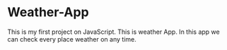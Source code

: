 # Weather-App
This is my first project on JavaScript. This is weather App. In this app we can check every place weather on any time.

